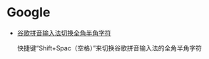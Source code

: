 # Google

- [谷歌拼音输入法切换全角半角字符](http://www.bkill.com/tech/201705/16406.html)

    快捷键“Shift+Spac（空格）”来切换谷歌拼音输入法的全角半角字符